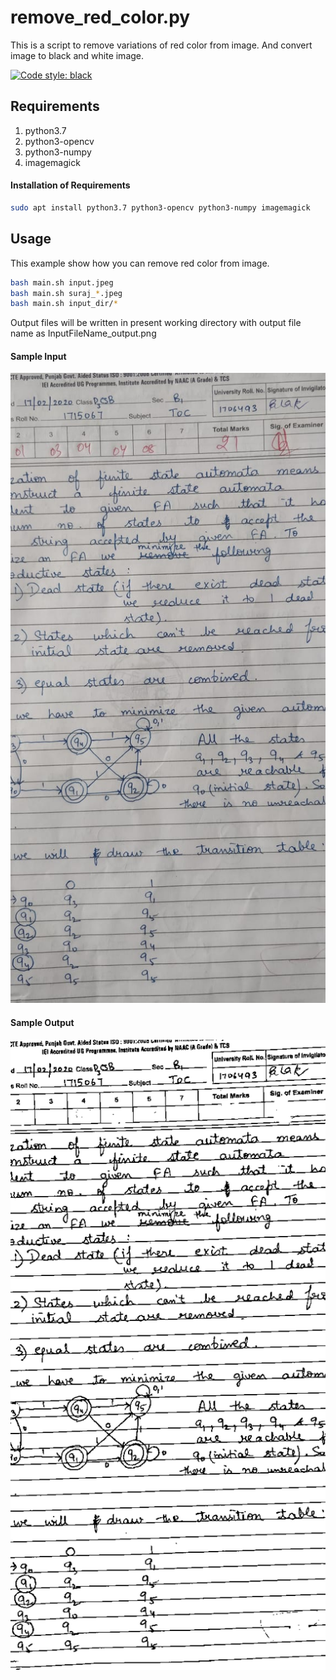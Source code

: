 remove_red_color.py
===================

This is a script to remove variations of red color from image. And convert image
to black and white image.

[![Code style: black](https://img.shields.io/badge/code%20style-black-000000.svg)](https://github.com/psf/black)

Requirements
------------

1. python3.7
1. python3-opencv
1. python3-numpy
1. imagemagick

#### Installation of Requirements

```bash
sudo apt install python3.7 python3-opencv python3-numpy imagemagick
```

Usage
-----

This example show how you can remove red color from image.

```bash
bash main.sh input.jpeg
bash main.sh suraj_*.jpeg
bash main.sh input_dir/*
```

Output files will be written in present working directory with output file name
as InputFileName_output.png

#### Sample Input
![Sample Input](input.jpeg)

#### Sample Output
![Sample Output](output.png)
